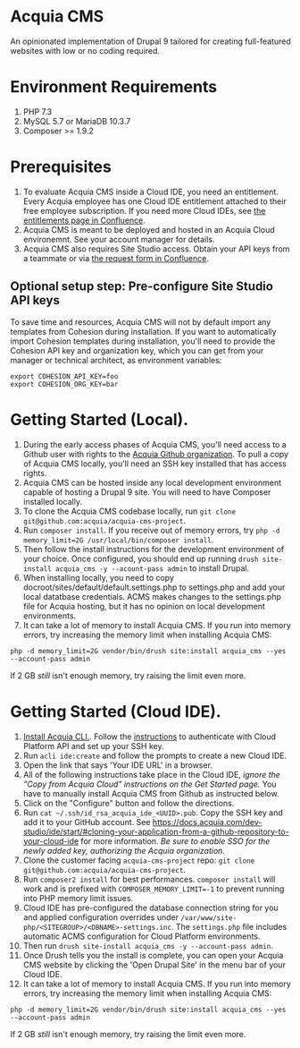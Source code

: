 # Acquia CMS

An opinionated implementation of Drupal 9 tailored for creating full-featured websites with low or no coding required.

# Environment Requirements

1. PHP 7.3
1. MySQL 5.7 or MariaDB 10.3.7
1. Composer >= 1.9.2

# Prerequisites

1. To evaluate Acquia CMS inside a Cloud IDE, you need an entitlement. Every Acquia employee has one Cloud IDE entitlement attached to their free employee subscription. If you need more Cloud IDEs, see [the entitlements page in Confluence](https://confluence.acquia.com/display/remote/Entitlements).
1. Acquia CMS is meant to be deployed and hosted in an Acquia Cloud environemnt. See your account manager for details.
1. Acquia CMS also requires Site Studio access. Obtain your API keys from a teammate or via [the request form in Confluence](https://confluence.acquia.com/display/cohesion/Employee+API+Keys).

## Optional setup step: Pre-configure Site Studio API keys

To save time and resources, Acquia CMS will not by default import any templates from Cohesion during installation. If you want to automatically import Cohesion templates during installation, you'll need to provide the Cohesion API key and organization key, which you can get from your manager or technical architect, as environment variables:

```
export COHESION_API_KEY=foo
export COHESION_ORG_KEY=bar
```

# Getting Started (Local).

1. During the early access phases of Acquia CMS, you'll need access to a Github user with rights to the [Acquia Github organization](https://github.com/acquia). To pull a copy of Acquia CMS locally, you'll need an SSH key installed that has access rights.
1. Acquia CMS can be hosted inside any local development environment capable of hosting a Drupal 9 site. You will need to have Composer installed locally.
1. To clone the Acquia CMS codebase locally, run `git clone git@github.com:acquia/acquia-cms-project`.
1. Run `composer install`. If you receive out of memory errors, try `php -d memory_limit=2G /usr/local/bin/composer install`.
1. Then follow the install instructions for the development environment of your choice. Once configured, you should end up running `drush site-install acquia_cms -y --acount-pass admin` to install Drupal.
1. When installing locally, you need to copy docroot/sites/default/default.settings.php to settings.php and add your local datatbase credentials. ACMS makes changes to the settings.php file for Acquia hosting, but it has no opinion
on local development environments.
1. It can take a lot of memory to install Acquia CMS. If you run into memory errors, try increasing the memory limit when installing Acquia CMS:
```
php -d memory_limit=2G vendor/bin/drush site:install acquia_cms --yes --account-pass admin
```
If 2 GB *still* isn't enough memory, try raising the limit even more.

# Getting Started (Cloud IDE).
1. [Install Acquia CLI.](https://github.com/acquia/cli). Follow the [instructions](https://docs.acquia.com/acquia-cli/install/) to authenticate with Cloud Platform API and set up your SSH key.
1. Run `acli ide:create` and follow the prompts to create a new Cloud IDE.
1. Open the link that says 'Your IDE URL' in a browser.
1. All of the following instructions take place in the Cloud IDE, *ignore the "Copy from Acquia Cloud" instructions on the Get Started page.* You have to manually install Acquia CMS from Github as instructed below.
1. Click on the "Configure" button and follow the directions.
1. Run `cat ~/.ssh/id_rsa_acquia_ide_<UUID>.pub`. Copy the SSH key and add it to your GitHub account. See https://docs.acquia.com/dev-studio/ide/start/#cloning-your-application-from-a-github-repository-to-your-cloud-ide for more information. *Be sure to enable SSO for the newly added key, authorizing the Acquia organization.*
1. Clone the customer facing `acquia-cms-project` repo: `git clone git@github.com:acquia/acquia-cms-project`.
1. Run `composer2 install` for best performances. `composer install` will work and is prefixed with `COMPOSER_MEMORY_LIMIT=-1` to prevent running into PHP memory limit issues.
1. Cloud IDE has pre-configured the database connection string for you and applied configuration overrides under `/var/www/site-php/<SITEGROUP>/<DBNAME>-settings.inc`. The `settings.php` file includes automatic ACMS configuration for Cloud Platform environments.
1. Then run `drush site-install acquia_cms -y --account-pass admin`.
1. Once Drush tells you the install is complete, you can open your Acquia CMS website by clicking the 'Open Drupal Site' in the menu bar of your Cloud IDE.
1. It can take a lot of memory to install Acquia CMS. If you run into memory errors, try increasing the memory limit when installing Acquia CMS:
```
php -d memory_limit=2G vendor/bin/drush site:install acquia_cms --yes --account-pass admin
```
If 2 GB *still* isn't enough memory, try raising the limit even more.
